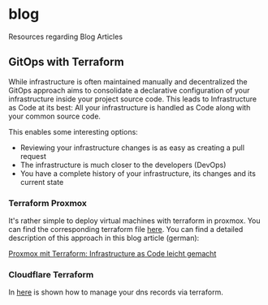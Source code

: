 # blog
Resources regarding Blog Articles

## GitOps with Terraform
While infrastructure is often maintained manually and decentralized the GitOps approach aims to consolidate a declarative configuration of your infrastructure
inside your project source code. This leads to Infrastructure as Code at its best: All your infrastructure is handled as Code along with your common source code.  

This enables some interesting options:
- Reviewing your infrastructure changes is as easy as creating a pull request
- The infrastructure is much closer to the developers (DevOps)
- You have a complete history of your infrastructure, its changes and its current state

### Terraform Proxmox
It's rather simple to deploy virtual machines with terraform in proxmox. You can find the corresponding terraform file [here](terraform/proxmox). You can find a detailed description of this approach in this blog article (german):

[Proxmox mit Terraform: Infrastructure as Code leicht gemacht](https://blog.klauke-enterprises.com/proxmox-terraform-infrastructure-as-code-leicht-gemacht)

### Cloudflare Terraform
In [here](terraform/dns) is shown how to manage your dns records via terraform.
